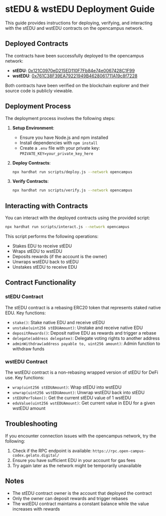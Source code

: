 # stEDU & wstEDU Deployment Guide

This guide provides instructions for deploying, verifying, and interacting with the stEDU and wstEDU contracts on the opencampus network.

## Deployed Contracts

The contracts have been successfully deployed to the opencampus network:

- **stEDU**: [0x121C0970eD215ED110F7Fb84e74e0067428C1F99](https://edu-chain-testnet.blockscout.com/address/0x121C0970eD215ED110F7Fb84e74e0067428C1F99)
- **wstEDU**: [0x761C38F39EA79221949B4628061711A19c8f7228](https://edu-chain-testnet.blockscout.com/address/0x761C38F39EA79221949B4628061711A19c8f7228)

Both contracts have been verified on the blockchain explorer and their source code is publicly viewable.

## Deployment Process

The deployment process involves the following steps:

1. **Setup Environment**:
   - Ensure you have Node.js and npm installed
   - Install dependencies with `npm install`
   - Create a `.env` file with your private key: `PRIVATE_KEY=your_private_key_here`

2. **Deploy Contracts**:
   ```bash
   npx hardhat run scripts/deploy.js --network opencampus
   ```

3. **Verify Contracts**:
   ```bash
   npx hardhat run scripts/verify.js --network opencampus
   ```

## Interacting with Contracts

You can interact with the deployed contracts using the provided script:

```bash
npx hardhat run scripts/interact.js --network opencampus
```

This script performs the following operations:
- Stakes EDU to receive stEDU
- Wraps stEDU to wstEDU
- Deposits rewards (if the account is the owner)
- Unwraps wstEDU back to stEDU
- Unstakes stEDU to receive EDU

## Contract Functionality

### stEDU Contract

The stEDU contract is a rebasing ERC20 token that represents staked native EDU. Key functions:

- `stake()`: Stake native EDU and receive stEDU
- `unstake(uint256 stEDUAmount)`: Unstake and receive native EDU
- `depositRewards()`: Deposit native EDU as rewards and trigger a rebase
- `delegate(address delegatee)`: Delegate voting rights to another address
- `adminWithdraw(address payable to, uint256 amount)`: Admin function to withdraw funds

### wstEDU Contract

The wstEDU contract is a non-rebasing wrapped version of stEDU for DeFi use. Key functions:

- `wrap(uint256 stEDUAmount)`: Wrap stEDU into wstEDU
- `unwrap(uint256 wstEDUAmount)`: Unwrap wstEDU back into stEDU
- `stEDUPerToken()`: Get the current stEDU value of 1 wstEDU
- `eduValue(uint256 wstEDUAmount)`: Get current value in EDU for a given wstEDU amount

## Troubleshooting

If you encounter connection issues with the opencampus network, try the following:

1. Check if the RPC endpoint is available: `https://rpc.open-campus-codex.gelato.digital/`
2. Ensure you have sufficient EDU in your account for gas fees
3. Try again later as the network might be temporarily unavailable

## Notes

- The stEDU contract owner is the account that deployed the contract
- Only the owner can deposit rewards and trigger rebases
- The wstEDU contract maintains a constant balance while the value increases with rewards
